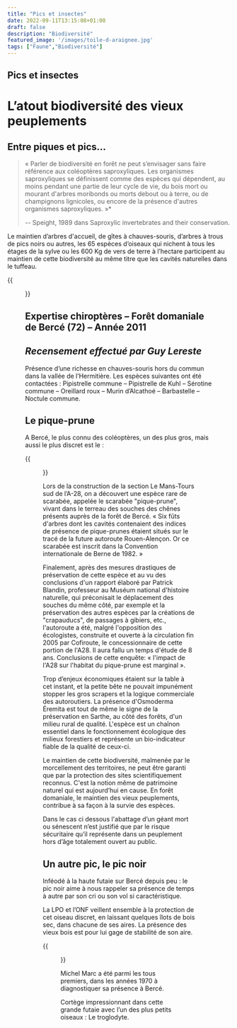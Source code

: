 ```yaml
---
title: "Pics et insectes"
date: 2022-09-11T13:15:08+01:00
draft: false
description: "Biodiversité"
featured_image: '/images/toile-d-araignee.jpg'
tags: ["Faune","Biodiversité"]
---
```


## Pics et insectes

# L’atout biodiversité des vieux peuplements

## Entre piques et pics...

> « Parler de biodiversité en forêt ne peut s’envisager sans faire référence aux coléoptères saproxyliques.
Les organismes saproxyliques se définissent comme des espèces qui dépendent, au moins pendant une partie
de leur cycle de vie, du bois mort ou mourant d'arbres moribonds ou morts debout ou à terre, ou de
champignons lignicoles, ou encore de la présence d'autres organismes saproxyliques. »*
> 
> -- Speight, 1989 dans Saproxylic invertebrates and their conservation.

Le maintien d’arbres d'accueil, de gîtes à chauves-souris, d’arbres à trous de pics noirs ou autres,
les 65 espèces d’oiseaux qui nichent à tous les étages de la sylve ou les 600 Kg de vers de terre à
l’hectare participent au maintien de cette biodiversité au même titre que les cavités naturelles dans
le tuffeau.

{{<figure src="/images/articles/chauve-souris.jpg" title="Une chauve souris">}}
  
## Expertise chiroptères – Forêt domaniale de Bercé (72) – Année 2011
  
## *Recensement effectué par Guy Lereste*
Présence d’une richesse en chauves-souris hors du commun dans la vallée de l’Hermitière.
Les espèces suivantes ont été contactées :
Pipistrelle commune – Pipistrelle de Kuhl – Sérotine commune – Oreillard roux – 
Murin d’Alcathoé – Barbastelle – Noctule commune.

  

## Le pique-prune

A Bercé, le plus connu des coléoptères, un des plus gros, mais aussi le plus discret est le :

{{<figure src="/images/articles/pic-prune.jpg" title="Le pic prune qui stoppa vaillamment l'autoroute A28">}}

Lors de la construction de la section Le Mans-Tours sud de l’A-28, on a découvert une espèce rare de
scarabée, appelée le scarabée "pique-prune", vivant dans le terreau des souches des chênes présents
auprès de la forêt de Bercé. « Six fûts d'arbres dont les cavités contenaient des indices de présence
de pique-prunes étaient situés sur le tracé de la future autoroute Rouen-Alençon. Or ce scarabée est
inscrit dans la Convention internationale de Berne de 1982. »

Finalement, après des mesures drastiques de préservation de cette espèce  et au vu des conclusions
d'un rapport élaboré par Patrick Blandin, professeur au Muséum national d'histoire naturelle,
qui préconisait le déplacement des souches du même côté, par exemple et la préservation des autres
espèces par la créations de "crapauducs", de passages à gibiers, etc., l'autoroute a été, malgré
l'opposition des écologistes, construite et ouverte à la circulation fin 2005 par Cofiroute,
le concessionnaire de cette portion de l'A28. Il aura fallu un temps d'étude de 8 ans.
Conclusions de cette enquête: « l'impact de l'A28 sur l'habitat du pique-prune est marginal ».

Trop d’enjeux économiques étaient sur la table à cet instant, et la petite bête ne pouvait impunément
stopper les gros scrapers et la logique commerciale des autoroutiers. La présence d'Osmoderma Éremita
est tout de même le signe de la préservation en Sarthe, au côté des forêts, d'un milieu rural de qualité.
L'espèce est un chaînon essentiel dans le fonctionnement écologique des milieux forestiers et représente
un bio-indicateur fiable de la qualité de ceux-ci.

Le maintien de cette biodiversité, malmenée par le morcellement des territoires, ne peut être garanti
que par la protection des sites scientifiquement reconnus. C'est la notion même de patrimoine naturel
qui est aujourd’hui en cause. En forêt domaniale, le maintien des vieux peuplements, contribue à sa
façon à la survie des espèces.

Dans le cas ci dessous l'abattage d’un géant mort ou sénescent n’est justifié que par le risque
sécuritaire qu’il représente dans un peuplement hors d’âge totalement ouvert au public.


  
## Un autre pic, le pic noir

Inféodé à la haute futaie sur Bercé depuis peu : le pic noir aime à nous rappeler sa présence de temps à
autre par son cri ou son vol si caractéristique.

La LPO et l’ONF veillent ensemble à la protection de cet oiseau discret, en laissant quelques îlots de
bois sec, dans  chacune de ses aires. La présence des vieux bois est pour lui gage de stabilité de son aire.

{{<figure src="/images/articles/pic-noir-photo-de-michel-marc.jpg" title="Le pic noir de Michel Marc">}}

Michel Marc a été parmi les tous premiers, dans les années 1970 à diagnostiquer sa présence à Bercé.

Cortège impressionnant dans cette grande futaie avec l’un des plus petits oiseaux : Le troglodyte.

